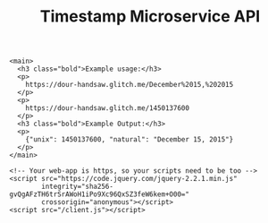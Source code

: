<!-- This is a static file -->
<!-- served from your routes in server.js -->


<!DOCTYPE html>
<html>
  <head>
    <title>Timestamp Microservice</title>
    <meta charset="utf-8">
    <meta http-equiv="X-UA-Compatible" content="IE=edge">
    <meta name="viewport" content="width=device-width, initial-scale=1">
    <link rel="stylesheet" href="/style.css">
  </head>
  <body>
    <header>
      <h1>
        Timestamp Microservice API
      </h1>
    </header>

    <main>
      <h3 class="bold">Example usage:</h3>
      <p>
        https://dour-handsaw.glitch.me/December%2015,%202015
      </p>
      <p>
        https://dour-handsaw.glitch.me/1450137600
      </p>
      <h3 class="bold">Example Output:</h3>
      <p>
        {"unix": 1450137600, "natural": "December 15, 2015"}
      </p>
    </main>

    <!-- Your web-app is https, so your scripts need to be too -->
    <script src="https://code.jquery.com/jquery-2.2.1.min.js"
            integrity="sha256-gvQgAFzTH6trSrAWoH1iPo9Xc96QxSZ3feW6kem+O00="
            crossorigin="anonymous"></script>
    <script src="/client.js"></script>

  </body>
</html>
